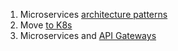 1. Microservices [architecture patterns]
2. Move [to K8s]
3. Microservices and [API Gateways]


[API Gateways]:<https://auth0.com/blog/an-introduction-to-microservices-part-2-API-gateway/>
[to K8s]:<https://www.appdynamics.com/blog/product/migrating-from-docker-compose-to-kubernetes/>
[architecture patterns]:<https://docs.microsoft.com/en-us/azure/architecture/patterns/>
